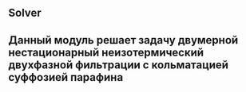 ## Solver


Данный модуль решает задачу двумерной нестационарный неизотермический двухфазной фильтрации с кольматацией суффозией парафина
-----------------------------------------------------------------------------------------------------------------------------

